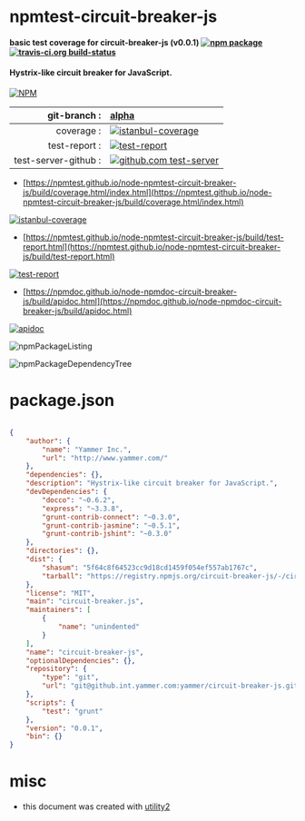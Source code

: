 # npmtest-circuit-breaker-js

#### basic test coverage for  circuit-breaker-js (v0.0.1)  [![npm package](https://img.shields.io/npm/v/npmtest-circuit-breaker-js.svg?style=flat-square)](https://www.npmjs.org/package/npmtest-circuit-breaker-js) [![travis-ci.org build-status](https://api.travis-ci.org/npmtest/node-npmtest-circuit-breaker-js.svg)](https://travis-ci.org/npmtest/node-npmtest-circuit-breaker-js)

#### Hystrix-like circuit breaker for JavaScript.

[![NPM](https://nodei.co/npm/circuit-breaker-js.png?downloads=true&downloadRank=true&stars=true)](https://www.npmjs.com/package/circuit-breaker-js)

| git-branch : | [alpha](https://github.com/npmtest/node-npmtest-circuit-breaker-js/tree/alpha)|
|--:|:--|
| coverage : | [![istanbul-coverage](https://npmtest.github.io/node-npmtest-circuit-breaker-js/build/coverage.badge.svg)](https://npmtest.github.io/node-npmtest-circuit-breaker-js/build/coverage.html/index.html)|
| test-report : | [![test-report](https://npmtest.github.io/node-npmtest-circuit-breaker-js/build/test-report.badge.svg)](https://npmtest.github.io/node-npmtest-circuit-breaker-js/build/test-report.html)|
| test-server-github : | [![github.com test-server](https://npmtest.github.io/node-npmtest-circuit-breaker-js/GitHub-Mark-32px.png)](https://npmtest.github.io/node-npmtest-circuit-breaker-js/build/app/index.html) | | build-artifacts : | [![build-artifacts](https://npmtest.github.io/node-npmtest-circuit-breaker-js/glyphicons_144_folder_open.png)](https://github.com/npmtest/node-npmtest-circuit-breaker-js/tree/gh-pages/build)|

- [https://npmtest.github.io/node-npmtest-circuit-breaker-js/build/coverage.html/index.html](https://npmtest.github.io/node-npmtest-circuit-breaker-js/build/coverage.html/index.html)

[![istanbul-coverage](https://npmtest.github.io/node-npmtest-circuit-breaker-js/build/screenCapture.buildCi.browser.%252Ftmp%252Fbuild%252Fcoverage.lib.html.png)](https://npmtest.github.io/node-npmtest-circuit-breaker-js/build/coverage.html/index.html)

- [https://npmtest.github.io/node-npmtest-circuit-breaker-js/build/test-report.html](https://npmtest.github.io/node-npmtest-circuit-breaker-js/build/test-report.html)

[![test-report](https://npmtest.github.io/node-npmtest-circuit-breaker-js/build/screenCapture.buildCi.browser.%252Ftmp%252Fbuild%252Ftest-report.html.png)](https://npmtest.github.io/node-npmtest-circuit-breaker-js/build/test-report.html)

- [https://npmdoc.github.io/node-npmdoc-circuit-breaker-js/build/apidoc.html](https://npmdoc.github.io/node-npmdoc-circuit-breaker-js/build/apidoc.html)

[![apidoc](https://npmdoc.github.io/node-npmdoc-circuit-breaker-js/build/screenCapture.buildCi.browser.%252Ftmp%252Fbuild%252Fapidoc.html.png)](https://npmdoc.github.io/node-npmdoc-circuit-breaker-js/build/apidoc.html)

![npmPackageListing](https://npmtest.github.io/node-npmtest-circuit-breaker-js/build/screenCapture.npmPackageListing.svg)

![npmPackageDependencyTree](https://npmtest.github.io/node-npmtest-circuit-breaker-js/build/screenCapture.npmPackageDependencyTree.svg)



# package.json

```json

{
    "author": {
        "name": "Yammer Inc.",
        "url": "http://www.yammer.com/"
    },
    "dependencies": {},
    "description": "Hystrix-like circuit breaker for JavaScript.",
    "devDependencies": {
        "docco": "~0.6.2",
        "express": "~3.3.8",
        "grunt-contrib-connect": "~0.3.0",
        "grunt-contrib-jasmine": "~0.5.1",
        "grunt-contrib-jshint": "~0.3.0"
    },
    "directories": {},
    "dist": {
        "shasum": "5f64c8f64523cc9d18cd1459f054ef557ab1767c",
        "tarball": "https://registry.npmjs.org/circuit-breaker-js/-/circuit-breaker-js-0.0.1.tgz"
    },
    "license": "MIT",
    "main": "circuit-breaker.js",
    "maintainers": [
        {
            "name": "unindented"
        }
    ],
    "name": "circuit-breaker-js",
    "optionalDependencies": {},
    "repository": {
        "type": "git",
        "url": "git@github.int.yammer.com:yammer/circuit-breaker-js.git"
    },
    "scripts": {
        "test": "grunt"
    },
    "version": "0.0.1",
    "bin": {}
}
```



# misc
- this document was created with [utility2](https://github.com/kaizhu256/node-utility2)
